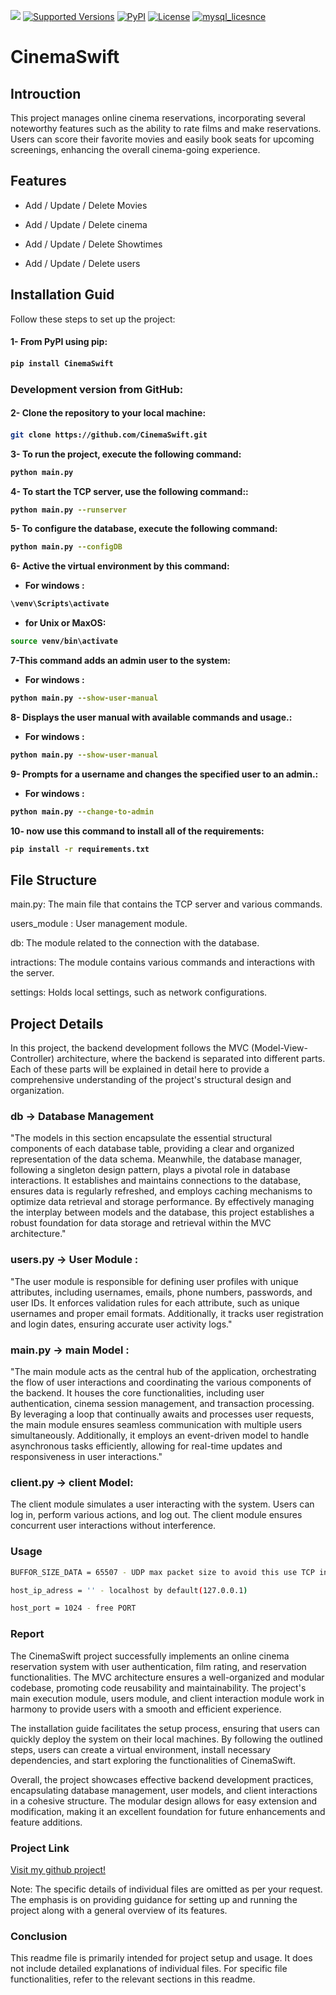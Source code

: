 ![](https://img.shields.io/badge/Programming_Language-Python-blue.svg)
[![Supported Versions](https://img.shields.io/pypi/pyversions/requests.svg)](https://pypi.org/project/requests)
[![PyPI](https://img.shields.io/pypi/v/py-mdb.svg)](https://pypi.org/project/py-mdb/)
[![License](https://img.shields.io/pypi/l/py-mdb.svg)](https://github.com/zembrodt/pymdb/blob/master/LICENSE)
[![mysql_licesnce](https://img.shields.io/pypi/l/py-mdb.svg)](https://github.com/zembrodt/pymdb/blob/master/LICENSE)

 
 <H1>CinemaSwift</H1> 

## Introuction
<p>This project manages online cinema reservations, incorporating several noteworthy features such as the ability to rate films and make reservations. Users can score their favorite movies and easily book seats for upcoming screenings, enhancing the overall cinema-going experience.</p>

## Features
-  Add / Update / Delete Movies

-  Add / Update / Delete cinema

-  Add / Update / Delete Showtimes

-  Add / Update / Delete users



## Installation Guid 

<p>Follow these steps to set up the project:</p>

<h4>1- From PyPI using pip:<h4>

```bash
pip install CinemaSwift
```

<h3>Development version from GitHub:</h3>

<h4>2- Clone the repository to your local machine:<h4>

```bash
git clone https://github.com/CinemaSwift.git
```

<p> 3- To run the project, execute the following command:</p>

```bash
python main.py
```

<p>4- To start the TCP server, use the following command:: </p>

```bash
python main.py --runserver
```
<p>5- To configure the database, execute the following command: </p>

```bash
python main.py --configDB
```
<p>6- Active the virtual environment by this command:</p>

- For windows :
```bash
\venv\Scripts\activate
```

- for Unix or MaxOS:

```bash
source venv/bin\activate
```

<p>7-This command adds an admin user to the system:</p>

- For windows :
```bash
python main.py --show-user-manual
```

<p>8- Displays the user manual with available commands and usage.:</p>

- For windows :
```bash
python main.py --show-user-manual

```
<p>9- Prompts for a username and changes the specified user to an admin.:</p>

- For windows :
```bash
python main.py --change-to-admin
```
<p>10- now use this command to install all of the requirements:</p>

```bash
pip install -r requirements.txt
```

## File Structure

main.py: The main file that contains the TCP server and various commands.

users_module : User management module.

db: The module related to the connection with the database.

intractions: The module contains various commands and interactions with the server.

settings: Holds local settings, such as network configurations.

## Project Details 
<p>In this project, the backend development follows the MVC (Model-View-Controller) architecture, where the backend is separated into different parts. Each of these parts will be explained in detail here to provide a comprehensive understanding of the project's structural design and organization.</P>

### db -> Database Management
<p>"The models in this section encapsulate the essential structural components of each database table, providing a clear and organized representation of the data schema. Meanwhile, the database manager, following a singleton design pattern, plays a pivotal role in database interactions. It establishes and maintains connections to the database, ensures data is regularly refreshed, and employs caching mechanisms to optimize data retrieval and storage performance. By effectively managing the interplay between models and the database, this project establishes a robust foundation for data storage and retrieval within the MVC architecture."</p>


### users.py -> User Module :

<p>"The user module is responsible for defining user profiles with unique attributes, including usernames, emails, phone numbers, passwords, and user IDs. It enforces validation rules for each attribute, such as unique usernames and proper email formats. Additionally, it tracks user registration and login dates, ensuring accurate user activity logs."</p>


### main.py -> main Model :

<p>"The main module acts as the central hub of the application, orchestrating the flow of user interactions and coordinating the various components of the backend. It houses the core functionalities, including user authentication, cinema session management, and transaction processing. By leveraging a loop that continually awaits and processes user requests, the main module ensures seamless communication with multiple users simultaneously. Additionally, it employs an event-driven model to handle asynchronous tasks efficiently, allowing for real-time updates and responsiveness in user interactions."</p>



### client.py -> client Model:

<p>The client module simulates a user interacting with the system. Users can log in, perform various actions, and log out. The client module ensures concurrent user interactions without interference.</p>

### Usage

```bash
BUFFOR_SIZE_DATA = 65507 - UDP max packet size to avoid this use TCP instead of UDP
```

```bash
host_ip_adress = '' - localhost by default(127.0.0.1)
```

```bash
host_port = 1024 - free PORT
```

### Report

<p>The CinemaSwift project successfully implements an online cinema reservation system with user authentication, film rating, and reservation functionalities. The MVC architecture ensures a well-organized and modular codebase, promoting code reusability and maintainability. The project's main execution module, users module, and client interaction module work in harmony to provide users with a smooth and efficient experience.

The installation guide facilitates the setup process, ensuring that users can quickly deploy the system on their local machines. By following the outlined steps, users can create a virtual environment, install necessary dependencies, and start exploring the functionalities of CinemaSwift.

Overall, the project showcases effective backend development practices, encapsulating database management, user models, and client interactions in a cohesive structure. The modular design allows for easy extension and modification, making it an excellent foundation for future enhancements and feature additions.</p>

### Project Link

<a href='https://github.com/iimohammad/CinemaSwift'>Visit my github  project!</a>

<p>Note: The specific details of individual files are omitted as per your request. The emphasis is on providing guidance for setting up and running the project along with a general overview of its features.</p>

### Conclusion

<p>This readme file is primarily intended for project setup and usage. It does not include detailed explanations of individual files. For specific file functionalities, refer to the relevant sections in this readme.</p>

